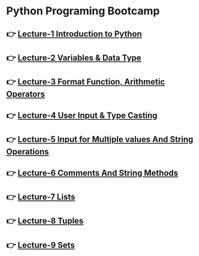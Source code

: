 # Python Programing Bootcamp

## 👉 [Lecture-1 Introduction to Python](/lecture-1/lecture1.md)

## 👉 [Lecture-2 Variables & Data Type](/lecture-2/lecture-2.md)

## 👉 [Lecture-3 Format Function, Arithmetic Operators](/lecture-3/lecture-3.md)

## 👉 [Lecture-4 User Input & Type Casting](/lecture-4/lecture-4.md)

## 👉 [Lecture-5 Input for Multiple values And String Operations](/lecture-5/lecture-5.md)

## 👉 [Lecture-6 Comments And String Methods](/lecture-6/lecture-6.md)

## 👉 [Lecture-7 Lists](/lecture-7/lecture-7.md)

## 👉 [Lecture-8 Tuples](/lecture-8/lecture-8.md)

## 👉 [Lecture-9 Sets](/lecture-9/lecture-9.md)

